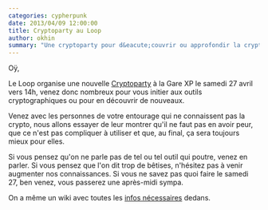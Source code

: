 ```yaml
---
categories: cypherpunk
date: 2013/04/09 12:00:00
title: Cryptoparty au Loop
author: okhin
summary: "Une cryptoparty pour d&eacute;couvrir ou approfondir la cryptographie"
---
```

Oÿ,

Le Loop organise une nouvelle [Cryptoparty](https://cryptoparty.org/wiki/CryptoParty)
à la Gare XP le samedi 27 avril vers 14h, venez donc nombreux pour vous initier aux
outils cryptographiques ou pour en découvrir de nouveaux.

Venez avec les personnes de votre entourage qui ne connaissent pas la crypto, nous
allons essayer de leur montrer qu'il ne faut pas en avoir peur, que ce n'est pas
compliquer à utiliser et que, au final, ça sera toujours mieux pour elles.

Si vous pensez qu'on ne parle pas de tel ou tel outil qui poutre, venez en parler.
Si vous pensez que l'on dit trop de bêtises, n'hésitez pas à venir augmenter nos
connaissances. Si vous ne savez pas quoi faire le samedi 27, ben venez, vous
passerez une après-midi sympa.

On a même un wiki avec toutes les [infos
nécessaires](http://wiki.leloop.org/index.php/CryptoParty) dedans.
